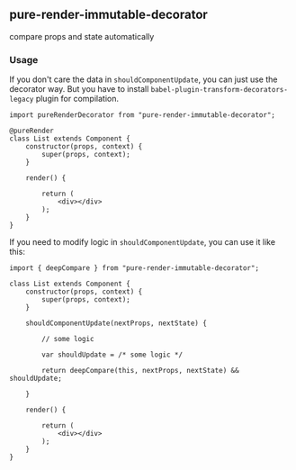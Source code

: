 ## pure-render-immutable-decorator

compare props and state automatically


### Usage

If you don't care the data in `shouldComponentUpdate`, you can just use the decorator way. But you have to install `babel-plugin-transform-decorators-legacy` plugin for compilation.

```
import pureRenderDecorator from "pure-render-immutable-decorator";

@pureRender
class List extends Component {
	constructor(props, context) {
		super(props, context);
	}

	render() {

		return (
			<div></div>
		);
	}
}

```

If you need to modify logic in `shouldComponentUpdate`, you can use it like this:

```
import { deepCompare } from "pure-render-immutable-decorator";

class List extends Component {
	constructor(props, context) {
		super(props, context);
	}

	shouldComponentUpdate(nextProps, nextState) {

		// some logic

		var shouldUpdate = /* some logic */

		return deepCompare(this, nextProps, nextState) && shouldUpdate;

	}

	render() {

		return (
			<div></div>
		);
	}
}

```
